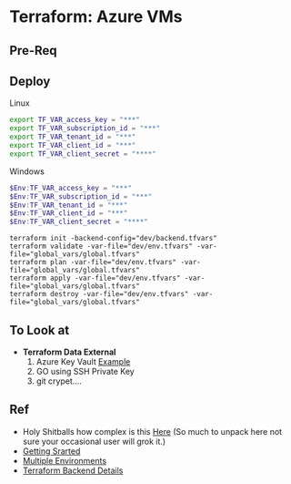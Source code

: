 # Terraform: Azure VMs

## Pre-Req

## Deploy

Linux

```sh
export TF_VAR_access_key = "***"
export TF_VAR_subscription_id = "***"
export TF_VAR_tenant_id = "***"
export TF_VAR_client_id = "***"
export TF_VAR_client_secret = "****"
```

Windows

```powershell
$Env:TF_VAR_access_key = "***"
$Env:TF_VAR_subscription_id = "***"
$Env:TF_VAR_tenant_id = "***"
$Env:TF_VAR_client_id = "***"
$Env:TF_VAR_client_secret = "****"
```

```batch
terraform init -backend-config="dev/backend.tfvars"
terraform validate -var-file="dev/env.tfvars" -var-file="global_vars/global.tfvars"
terraform plan -var-file="dev/env.tfvars" -var-file="global_vars/global.tfvars"
terraform apply -var-file="dev/env.tfvars" -var-file="global_vars/global.tfvars"
terraform destroy -var-file="dev/env.tfvars" -var-file="global_vars/global.tfvars"
```

## To Look at

- **Terraform Data External**
    1. Azure Key Vault [Example](https://magentys.io/using-azure-key-vault/)
    1. GO using SSH Private Key
    1. git crypet....

## Ref

- Holy Shitballs how complex is this [Here](https://github.com/Azure/terraform-azurerm-compute/blob/master/main.tf) (So much to unpack here not sure your occasional user will grok it.)
- [Getting Srarted](https://docs.microsoft.com/en-us/azure/virtual-machines/linux/terraform-create-complete-vm?toc=%2Fen-us%2Fazure%2Fterraform%2Ftoc.json&bc=%2Fen-us%2Fazure%2Fbread%2Ftoc.json)
- [Multiple Environments](http://www.mikaelkrief.com/provision-multiple-azure-environments-terraform/)
- [Terraform Backend Details](http://www.mikaelkrief.com/terraform-remote-backend-azure/)
